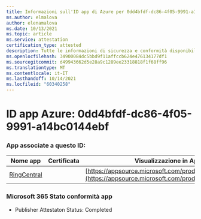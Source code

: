 ```yaml
---
title: Informazioni sull'ID app di Azure per 0dd4bfdf-dc86-4f05-9991-a14bc0144ebf
ms.author: elmalova
author: elenamalova
ms.date: 10/13/2021
ms.topic: article
ms.service: attestation
certification_type: attested
description: Tutte le informazioni di sicurezza e conformità disponibili per 0dd4bfdf-dc86-4f05-9991-a14bc0144ebf.
ms.openlocfilehash: 34900084dc5bbd9f11affccb624e476134177df1
ms.sourcegitcommit: d49943662d5e28a9c1289ee23318818f1f68ff96
ms.translationtype: MT
ms.contentlocale: it-IT
ms.lasthandoff: 10/14/2021
ms.locfileid: "60340258"
---
```

# <a name="azure-app-id-0dd4bfdf-dc86-4f05-9991-a14bc0144ebf"></a>ID app Azure: 0dd4bfdf-dc86-4f05-9991-a14bc0144ebf


### <a name="apps-associated-with-this-id"></a>App associate a questo ID:
| **Nome app** | **Certificata** | **Visualizzazione in AppSource** |
|--------------|---------------|-----------------------|
| [RingCentral](https://docs.microsoft.com/microsoft-365-app-certification/forward/WA200000135) |  | [https://appsource.microsoft.com/product/office/WA200000135](https://appsource.microsoft.com/product/office/WA200000135) |

### <a name="microsoft-365-app-compliance-status"></a>Microsoft 365 Stato conformità app
- Publisher Attestaton Status: Completed
